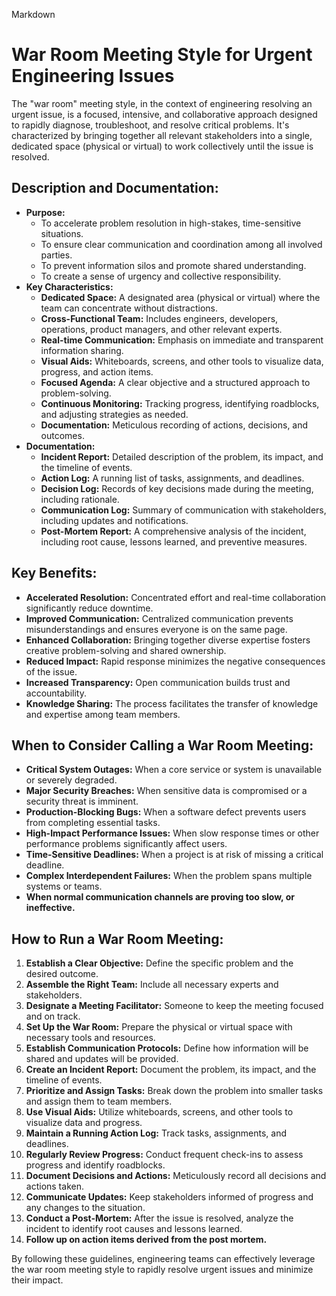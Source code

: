 Markdown

# War Room Meeting Style for Urgent Engineering Issues

The "war room" meeting style, in the context of engineering resolving an urgent issue, is a focused, intensive, and collaborative approach designed to rapidly diagnose, troubleshoot, and resolve critical problems. It's characterized by bringing together all relevant stakeholders into a single, dedicated space (physical or virtual) to work collectively until the issue is resolved.

## Description and Documentation:

* **Purpose:**
    * To accelerate problem resolution in high-stakes, time-sensitive situations.
    * To ensure clear communication and coordination among all involved parties.
    * To prevent information silos and promote shared understanding.
    * To create a sense of urgency and collective responsibility.
* **Key Characteristics:**
    * **Dedicated Space:** A designated area (physical or virtual) where the team can concentrate without distractions.
    * **Cross-Functional Team:** Includes engineers, developers, operations, product managers, and other relevant experts.
    * **Real-time Communication:** Emphasis on immediate and transparent information sharing.
    * **Visual Aids:** Whiteboards, screens, and other tools to visualize data, progress, and action items.
    * **Focused Agenda:** A clear objective and a structured approach to problem-solving.
    * **Continuous Monitoring:** Tracking progress, identifying roadblocks, and adjusting strategies as needed.
    * **Documentation:** Meticulous recording of actions, decisions, and outcomes.
* **Documentation:**
    * **Incident Report:** Detailed description of the problem, its impact, and the timeline of events.
    * **Action Log:** A running list of tasks, assignments, and deadlines.
    * **Decision Log:** Records of key decisions made during the meeting, including rationale.
    * **Communication Log:** Summary of communication with stakeholders, including updates and notifications.
    * **Post-Mortem Report:** A comprehensive analysis of the incident, including root cause, lessons learned, and preventive measures.

## Key Benefits:

* **Accelerated Resolution:** Concentrated effort and real-time collaboration significantly reduce downtime.
* **Improved Communication:** Centralized communication prevents misunderstandings and ensures everyone is on the same page.
* **Enhanced Collaboration:** Bringing together diverse expertise fosters creative problem-solving and shared ownership.
* **Reduced Impact:** Rapid response minimizes the negative consequences of the issue.
* **Increased Transparency:** Open communication builds trust and accountability.
* **Knowledge Sharing:** The process facilitates the transfer of knowledge and expertise among team members.

## When to Consider Calling a War Room Meeting:

* **Critical System Outages:** When a core service or system is unavailable or severely degraded.
* **Major Security Breaches:** When sensitive data is compromised or a security threat is imminent.
* **Production-Blocking Bugs:** When a software defect prevents users from completing essential tasks.
* **High-Impact Performance Issues:** When slow response times or other performance problems significantly affect users.
* **Time-Sensitive Deadlines:** When a project is at risk of missing a critical deadline.
* **Complex Interdependent Failures:** When the problem spans multiple systems or teams.
* **When normal communication channels are proving too slow, or ineffective.**

## How to Run a War Room Meeting:

1.  **Establish a Clear Objective:** Define the specific problem and the desired outcome.
2.  **Assemble the Right Team:** Include all necessary experts and stakeholders.
3.  **Designate a Meeting Facilitator:** Someone to keep the meeting focused and on track.
4.  **Set Up the War Room:** Prepare the physical or virtual space with necessary tools and resources.
5.  **Establish Communication Protocols:** Define how information will be shared and updates will be provided.
6.  **Create an Incident Report:** Document the problem, its impact, and the timeline of events.
7.  **Prioritize and Assign Tasks:** Break down the problem into smaller tasks and assign them to team members.
8.  **Use Visual Aids:** Utilize whiteboards, screens, and other tools to visualize data and progress.
9.  **Maintain a Running Action Log:** Track tasks, assignments, and deadlines.
10. **Regularly Review Progress:** Conduct frequent check-ins to assess progress and identify roadblocks.
11. **Document Decisions and Actions:** Meticulously record all decisions and actions taken.
12. **Communicate Updates:** Keep stakeholders informed of progress and any changes to the situation.
13. **Conduct a Post-Mortem:** After the issue is resolved, analyze the incident to identify root causes and lessons learned.
14. **Follow up on action items derived from the post mortem.**

By following these guidelines, engineering teams can effectively leverage the war room meeting style to rapidly resolve urgent issues and minimize their impact.